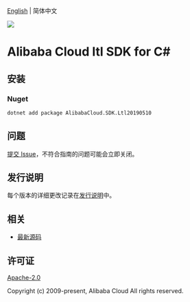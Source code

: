 [English](README.md) | 简体中文

![](https://aliyunsdk-pages.alicdn.com/icons/AlibabaCloud.svg)

# Alibaba Cloud ltl SDK for C#

## 安装

### Nuget

```bash
dotnet add package AlibabaCloud.SDK.Ltl20190510
```

## 问题

[提交 Issue](https://github.com/aliyun/alibabacloud-csharp-sdk/issues/new)，不符合指南的问题可能会立即关闭。

## 发行说明

每个版本的详细更改记录在[发行说明](./ChangeLog.md)中。

## 相关

* [最新源码](https://github.com/aliyun/alibabacloud-csharp-sdk/)

## 许可证

[Apache-2.0](http://www.apache.org/licenses/LICENSE-2.0)

Copyright (c) 2009-present, Alibaba Cloud All rights reserved.
